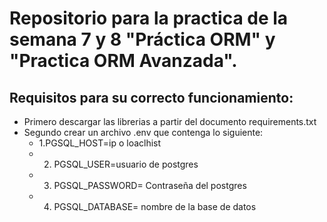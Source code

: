 # Repositorio para la practica de la semana 7 y 8 "Práctica ORM" y "Practica ORM Avanzada".

## Requisitos para su correcto funcionamiento:
- Primero descargar las librerias a partir del documento requirements.txt
- Segundo crear un archivo .env que contenga lo siguiente:
   - 1.PGSQL_HOST=ip o loaclhist
   - 2. PGSQL_USER=usuario de postgres
   - 3. PGSQL_PASSWORD= Contraseña del postgres
   - 4. PGSQL_DATABASE= nombre de la base de datos
